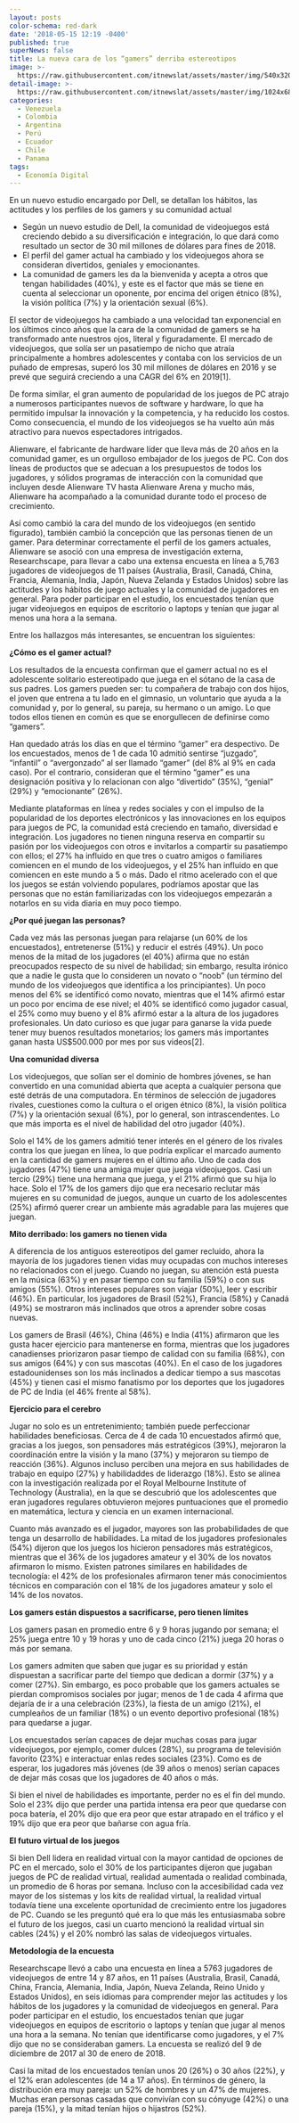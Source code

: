 ```yaml
---
layout: posts
color-schema: red-dark
date: '2018-05-15 12:19 -0400'
published: true
superNews: false
title: La nueva cara de los “gamers” derriba estereotipos
image: >-
  https://raw.githubusercontent.com/itnewslat/assets/master/img/540x320/gamers-p.jpg
detail-image: >-
  https://raw.githubusercontent.com/itnewslat/assets/master/img/1024x680/gamers-g.jpg
categories:
  - Venezuela
  - Colombia
  - Argentina
  - Perú
  - Ecuador
  - Chile
  - Panama
tags:
  - Economía Digital
---
```

En un nuevo estudio encargado por Dell, se detallan los hábitos, las actitudes y los perfiles de los gamers y su comunidad actual

- Según un nuevo estudio de Dell, la comunidad de videojuegos está creciendo debido a su diversificación e integración, lo que dará como resultado un sector de 30 mil millones de dólares para fines de 2018.
- El perfil del gamer actual ha cambiado y los videojuegos ahora se consideran divertidos, geniales y emocionantes.
- La comunidad de gamers les da la bienvenida y acepta a otros que tengan habilidades (40%), y este es el factor que más se tiene en cuenta al seleccionar un oponente, por encima del origen étnico (8%), la visión política (7%) y la orientación sexual (6%).

El sector de videojuegos ha cambiado a una velocidad tan exponencial en los últimos cinco años que la cara de la comunidad de gamers se ha transformado ante nuestros ojos, literal y figuradamente. El mercado de videojuegos, que solía ser un pasatiempo de nicho que atraía principalmente a hombres adolescentes y contaba con los servicios de un puñado de empresas, superó los 30 mil millones de dólares en 2016 y se prevé que seguirá creciendo a una CAGR del 6% en 2019[1].

De forma similar, el gran aumento de popularidad de los juegos de PC atrajo a numerosos participantes nuevos de software y hardware, lo que ha permitido impulsar la innovación y la competencia, y ha reducido los costos. Como consecuencia, el mundo de los videojuegos se ha vuelto aún más atractivo para nuevos espectadores intrigados. 

Alienware, el fabricante de hardware líder que lleva más de 20 años en la comunidad gamer, es un orgulloso embajador de los juegos de PC. Con dos líneas de productos que se adecuan a los presupuestos de todos los jugadores, y sólidos programas de interacción con la comunidad que incluyen desde Alienware TV hasta Alienware Arena y mucho más, Alienware ha acompañado a la comunidad durante todo el proceso de crecimiento.

Así como cambió la cara del mundo de los videojuegos (en sentido figurado), también cambió la concepción que las personas tienen de un gamer. Para determinar correctamente el perfil de los gamers actuales, Alienware se asoció con una empresa de investigación externa, Researchscape, para llevar a cabo una extensa encuesta en línea a 5,763 jugadores de videojuegos de 11 países (Australia, Brasil, Canadá, China, Francia, Alemania, India, Japón, Nueva Zelanda y Estados Unidos) sobre las actitudes y los hábitos de juego actuales y la comunidad de jugadores en general. Para poder participar   en el estudio, los encuestados tenían que jugar videojuegos en equipos de escritorio o laptops y tenían que jugar al menos una hora a la semana. 

Entre los hallazgos más interesantes, se encuentran los siguientes: 

**¿Cómo es el gamer actual?**

Los resultados de la encuesta confirman que el gamerr actual no es el adolescente solitario estereotipado que juega en el sótano de la casa de sus padres. Los gamers pueden ser: tu compañera de trabajo con dos hijos, el joven que entrena a tu lado en el gimnasio, un voluntario que ayuda a la comunidad y, por lo general, su pareja, su hermano o un amigo. Lo que todos ellos tienen en común es que se enorgullecen de definirse como “gamers”.

Han quedado atrás los días en que el término “gamer” era despectivo. De los encuestados, menos de 1 de cada 10 admitió sentirse “juzgado”, “infantil” o “avergonzado” al ser llamado “gamer” (del 8% al 9% en cada caso).  Por el contrario, consideran que el término “gamer” es una designación positiva y lo relacionan con algo “divertido” (35%), “genial” (29%) y “emocionante” (26%). 

Mediante plataformas en línea y redes sociales y con el impulso de la popularidad de los deportes electrónicos y las innovaciones en los equipos para juegos de PC, la comunidad está creciendo en tamaño, diversidad e integración. Los jugadores no tienen ninguna reserva en compartir su pasión por los videojuegos con otros e invitarlos a compartir su pasatiempo con ellos; el 27% ha influido en que tres o cuatro amigos o familiares comiencen en el mundo de los videojuegos, y el 25% han influido en que comiencen en este mundo a 5 o más. Dado el ritmo acelerado con el que los juegos se están volviendo populares, podríamos apostar que las personas que no están familiarizadas con los videojuegos empezarán a notarlos en su vida diaria en muy poco tiempo.

**¿Por qué juegan las personas?**

Cada vez más las personas juegan para relajarse (un 60% de los encuestados), entretenerse (51%) y reducir el estrés (49%). Un poco menos de la mitad de los jugadores (el 40%) afirma que no están preocupados respecto de su nivel de habilidad; sin embargo, resulta irónico que a nadie le gusta que lo consideren un novato o “noob” (un término del mundo de los videojuegos que identifica a los principiantes). Un poco menos del 6% se identificó como novato, mientras que el 14% afirmó estar un poco por encima de ese nivel; el 40% se identificó como jugador casual, el 25% como muy bueno y el 8% afirmó estar a la altura de los jugadores profesionales. Un dato curioso es que jugar para ganarse la vida puede tener muy buenos resultados monetarios; los gamers más importantes ganan hasta US$500.000 por mes por sus videos[2].

**Una comunidad diversa** 

Los videojuegos, que solían ser el dominio de hombres jóvenes, se han convertido en una comunidad abierta que acepta a cualquier persona que esté detrás de una computadora. En términos de selección de jugadores rivales, cuestiones como la cultura o el origen étnico (8%), la visión política (7%) y la orientación sexual (6%), por lo general, son intrascendentes. Lo que más importa es el nivel de habilidad del otro jugador (40%). 

Solo el 14% de los gamers admitió tener interés en el género de los rivales contra los que juegan en línea, lo que podría explicar el marcado aumento en la cantidad de gamers mujeres en el último año. Uno de cada dos jugadores (47%) tiene una amiga mujer que juega videojuegos. Casi un tercio (29%) tiene una hermana que juega, y el 21% afirmó que su hija lo hace. Solo el 17% de los gamers dijo que era necesario reclutar más mujeres en su comunidad de juegos, aunque un cuarto de los adolescentes (25%) afirmó querer crear un ambiente más agradable para las mujeres que juegan.

**Mito derribado: los gamers no tienen vida**

A diferencia de los antiguos estereotipos del gamer recluido, ahora la mayoría de los jugadores tienen vidas muy ocupadas con muchos intereses no relacionados con el juego. Cuando no juegan, su atención está puesta en la música (63%) y en pasar tiempo con su familia (59%) o con sus amigos (55%). Otros intereses populares son viajar (50%), leer y escribir (46%). En particular, los jugadores de Brasil (52%), Francia (58%) y Canadá (49%) se mostraron más inclinados que otros a aprender sobre cosas nuevas.

Los gamers de Brasil (46%), China (46%) e India (41%) afirmaron que les gusta hacer ejercicio para mantenerse en forma, mientras que los jugadores canadienses priorizaron pasar tiempo de calidad con su familia (68%), con sus amigos (64%) y con sus mascotas (40%). En el caso de los jugadores estadounidenses son los más inclinados a dedicar tiempo a sus mascotas (45%) y tienen casi el mismo fanatismo por los deportes que los jugadores de PC de India (el 46% frente al 58%).

**Ejercicio para el cerebro**

Jugar no solo es un entretenimiento; también puede perfeccionar habilidades beneficiosas. Cerca de 4 de cada 10 encuestados afirmó que, gracias a los juegos, son pensadores más estratégicos (39%), mejoraron la coordinación entre la visión y la mano (37%) y mejoraron su tiempo de reacción (36%). Algunos incluso perciben una mejora en sus habilidades de trabajo en equipo (27%) y habilidaddes de liderazgo (18%). Esto se alinea con la investigación realizada por el Royal Melbourne Institute of Technology (Australia), en la que se descubrió que los adolescentes que eran jugadores regulares obtuvieron mejores puntuaciones que el promedio en matemática, lectura y ciencia en un examen internacional.

Cuanto más avanzado es el jugador, mayores son las probabilidades de que tenga un desarrollo de habilidades. La mitad de los jugadores profesionales (54%) dijeron que los juegos los hicieron pensadores más estratégicos, mientras que el 36% de los jugadores amateur y el 30% de los novatos afirmaron lo mismo. Existen patrones similares en habilidades de tecnología: el 42% de los profesionales afirmaron tener más conocimientos técnicos en comparación con el 18% de los jugadores amateur y solo el 14% de los novatos.

**Los gamers están dispuestos a sacrificarse, pero tienen límites**

Los gamers pasan en promedio entre 6 y 9 horas jugando por semana; el 25% juega entre 10 y 19 horas y uno de cada cinco (21%) juega 20 horas o más por semana.

Los gamers admiten que saben que jugar es su prioridad y están dispuestan a sacrificar parte del tiempo que dedican a dormir (37%) y a comer (27%). Sin embargo, es poco probable que los gamers actuales se pierdan compromisos sociales por jugar; menos de 1 de cada 4 afirma que dejaría de ir a una celebración (23%), la fiesta de un amigo (21%), el cumpleaños de un familiar (18%) o un evento deportivo profesional (18%) para quedarse a jugar.

Los encuestados serían capaces de dejar muchas cosas para jugar videojuegos, por ejemplo, comer dulces (28%), su programa de televisión favorito (23%) e interactuar enlas redes sociales (23%). Como es de esperar, los jugadores más jóvenes (de 39 años o menos) serían capaces de dejar más cosas que los jugadores de 40 años o más.

Si bien el nivel de habilidades es importante, perder no es el fin del mundo. Solo el 23% dijo que perder una partida intensa era peor que quedarse con poca batería, el 20% dijo que era peor que estar atrapado en el tráfico y el 19% dijo que era peor que bañarse con agua fría.

**El futuro virtual de los juegos**

Si bien Dell lidera en realidad virtual con la mayor cantidad de opciones de PC en el mercado, solo el 30% de los participantes dijeron que jugaban juegos de PC de realidad virtual, realidad aumentada o realidad combinada, un promedio de 6 horas por semana. Incluso con la accesibilidad cada vez mayor de los sistemas y los kits de realidad virtual, la realidad virtual todavía tiene una excelente oportunidad de crecimiento entre los jugadores de PC.  Cuando se les preguntó qué era lo que más les entusiasmaba sobre el futuro de los juegos, casi un cuarto mencionó la realidad virtual sin cables (24%) y el 20% nombró las salas de videojuegos virtuales.

**Metodología de la encuesta**

Researchscape llevó a cabo una encuesta en línea a 5763 jugadores de videojuegos de entre 14 y 87 años, en 11 países (Australia, Brasil, Canadá, China, Francia, Alemania, India, Japón, Nueva Zelanda, Reino Unido y Estados Unidos), en seis idiomas para comprender mejor las actitudes y los hábitos de los jugadores y la comunidad de videojuegos en general. Para poder participar en el estudio, los encuestados tenían que jugar videojuegos en equipos de escritorio o laptops y tenían que jugar al menos una hora a la semana. No tenían que identificarse como jugadores, y el 7% dijo que no se consideraban gamers. La encuesta se realizó del 9 de diciembre de 2017 al 30 de enero de 2018.

Casi la mitad de los encuestados tenían unos 20 (26%) o 30 años (22%), y el 12% eran adolescentes (de 14 a 17 años). En términos de género, la distribución era muy pareja: un 52% de hombres y un 47% de mujeres. Muchas eran personas casadas que convivían con su cónyuge (42%) o una pareja (15%), y la mitad tenían hijos o hijastros (52%).
